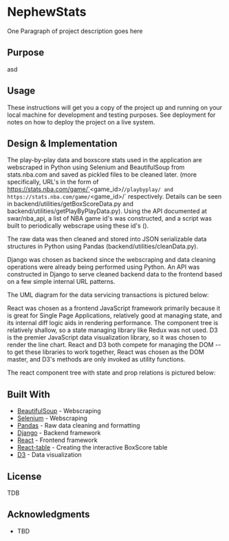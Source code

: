 # NephewStats

One Paragraph of project description goes here

## Purpose

asd

## Usage

These instructions will get you a copy of the project up and running on your local machine for development and testing purposes. See deployment for notes on how to deploy the project on a live system.

## Design & Implementation

The play-by-play data and boxscore stats used in the application are webscraped in Python using Selenium and BeautifulSoup from stats.nba.com and saved as pickled files to be cleaned later. (more specifically, URL's in the form of https://stats.nba.com/game/`<game_id>/`/playbyplay/ and https://stats.nba.com/game/`<game_id>/` respectively. Details can be seen in backend/utilities/getBoxScoreData.py and backend/utilities/getPlayByPlayData.py). Using the API documented at swar/nba_api, a list of NBA game id's was constructed, and a script was built to periodically webscrape using these id's ().

The raw data was then cleaned and stored into JSON serializable data structures in Python using Pandas (backend/utilities/cleanData.py).

Django was chosen as backend since the webscraping and data cleaning operations were already being performed using Python. An API was constructed in Django to serve cleaned backend data to the frontend based on a few simple internal URL patterns. 

The UML diagram for the data servicing transactions is pictured below:

React was chosen as a frontend JavaScript framework primarily because it is great for Single Page Applications, relatively good at managing state, and its internal diff logic aids in rendering performance. The component tree is relatively shallow, so a state managing library like Redux was not used. D3 is the premier JavaScript data visualization library, so it was chosen to render the line chart. React and D3 both compete for managing the DOM -- to get these libraries to work together, React was chosen as the DOM master, and D3's methods are only invoked as utility functions. 

The react component tree with state and prop relations is pictured below:

## Built With

* [BeautifulSoup]() - Webscraping
* [Selenium]() - Webscraping
* [Pandas]() - Raw data cleaning and formatting
* [Django]() - Backend framework
* [React]() - Frontend framework
* [React-table]() - Creating the interactive BoxScore table
* [D3]() - Data visualization

## License

TDB

## Acknowledgments

* TBD
